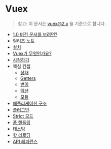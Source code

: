 # Vuex

> 참고: 이 문서는 vuex@2.x 을 기준으로 합니다.

- [1.0 버전 문서를 보려면?](https://github.com/vuejs/vuex/tree/1.0/docs)
- [릴리즈 노트](https://github.com/vuejs/vuex/releases)
- [설치](installation.md)
- [Vuex가 무엇인가요?](intro.md)
- [시작하기](getting-started.md)
- 핵심 컨셉
  - [상태](state.md)
  - [Getters](getters.md)
  - [변이](mutations.md)
  - [액션](actions.md)
  - [모듈](modules.md)
- [애플리케이션 구조](structure.md)
- [플러그인](plugins.md)
- [Strict 모드](strict.md)
- [폼 핸들링](forms.md)
- [테스팅](testing.md)
- [핫 리로딩](hot-reload.md)
- [API 레퍼런스](api.md)
